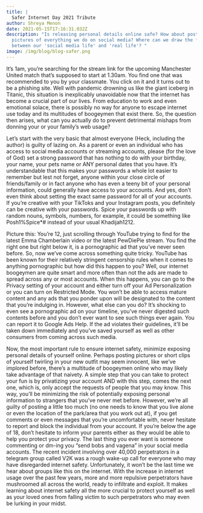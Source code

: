 ```yaml
---
title: |
  Safer Internet Day 2021 Tribute
author: Shreya Menon
date: 2021-05-15T17:16:31.032Z
description: "Is releasing personal details online safe? How about posting
  pictures of everything we do on social media? Where can we draw the fine line
  between our 'social media life' and 'real life'? "
image: /img/blog/blog-safer.png
---
```


It’s 1am, you’re searching for the stream link for the upcoming Manchester United match that’s supposed to start at 1.30am. You find one that was recommended to you by your classmate. You click on it and it turns out to be a phishing site. Well with pandemic drowning us like the giant iceberg in Titanic, this situation is inexplicably unavoidable now that the internet has become a crucial part of our lives. From education to work and even emotional solace, there is possibly no way for anyone to escape internet use today and its multitudes of boogeymen that exist there. So, the question then arises, what can you actually do to prevent detrimental mishaps from donning your or your family’s web usage?

Let’s start with the very basic that almost everyone (Heck, including the author) is guilty of lazing on. As a parent or even an individual who has access to social media accounts or streaming accounts, please (for the love of God) set a strong password that has nothing to do with your birthday, your name, your pets name or ANY personal dates that you have. It’s understandable that this makes your passwords a whole lot easier to remember but lest not forget, anyone within your close circle of friends/family or in fact anyone who has even a teeny bit of your personal information, could generally have access to your accounts. And yes, don’t even think about setting the exact same password for all of your accounts. If you’re creative with your TikToks and your Instagram posts, you definitely can be creative with your passwords. Spice your passwords up with random nouns, symbols, numbers, for example, it could be something like Posh1%Spice*# instead of your usual Khadijah1212.

Picture this: You’re 12, just scrolling through YouTube trying to find for the latest Emma Chamberlain video or the latest PewDiePie stream. You find the right one but right below it, is a pornographic ad that you’ve never seen before. So, now we’ve come across something quite tricky. YouTube has been known for their relatively stringent censorship rules when it comes to anything pornographic but how did this happen to you? Well, our internet boogeymen are quite smart and more often than not the ads are made to spread across any or most accounts. When this happens, you can go to the Privacy setting of your account and either turn off your Ad Personalization or you can turn on Restricted Mode. You won’t be able to access mature content and any ads that you ponder upon will be designated to the content that you’re indulging in. However, what else can you do? It’s shocking to even see a pornographic ad on your timeline, you’ve never digested such contents before and you don’t ever want to see such things ever again. You can report it to Google Ads Help. If the ad violates their guidelines, it’ll be taken down immediately and you’ve saved yourself as well as other consumers from coming across such media.

Now, the most important rule to ensure internet safety, minimize exposing personal details of yourself online. Perhaps posting pictures or short clips of yourself twirling in your new outfit may seem innocent, like we’ve implored before, there’s a multitude of boogeymen online who may likely take advantage of that naivety. A simple step that you can take to protect your fun is by privatizing your account AND with this step, comes the next one, which is, only accept the requests of people that you may know. This way, you’ll be minimizing the risk of potentially exposing personal information to strangers that you’ve never met before. However, we’re all guilty of posting a little too much (no one needs to know that you live alone or even the location of the park/area that you work out at), if you get comments or even messages that you’re uncomfortable with, never hesitate to report and block the individual from your account. If you’re below the age of 18, don’t hesitate to inform your parents either as they would be able to help you protect your privacy. The last thing you ever want is someone commenting or dm-ing you “send bobs and vagena” in your social media accounts. The recent incident involving over 40,000 perpetrators in a telegram group called V2K was a rough wake-up call for everyone who may have disregarded internet safety. Unfortunately, it won’t be the last time we hear about groups like this on the internet. With the increase in internet usage over the past few years, more and more repulsive perpetrators have mushroomed all across the world, ready to infiltrate and exploit. It makes learning about internet safety all the more crucial to protect yourself as well as your loved ones from falling victim to such perpetrators who may even be lurking in your midst.